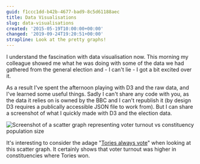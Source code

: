 ```yaml
---
guid: f1ccc1dd-b42b-4677-bad9-8c5d61188aec
title: Data Visualisations
slug: data-visualisations
created: '2015-05-19T10:00:00+00:00'
changed: '2019-09-24T19:20:51+00:00'
strapline: Look at the pretty graphs!
---
```


I understand the fascination with data visualisation now. This morning my colleague showed me what he was doing with some of the data we had gathered from the general election and - I can't lie - I got a bit excited over it.

As a result I've spent the afternoon playing with D3 and the raw data, and I've learned some useful things. Sadly I can't share any code with you, as the data it relies on is owned by the BBC and I can't republish it (by design D3 requires a publically accessible JSON file to work from). But I can share a screenshot of what I quickly made with D3 and the election data.

![Screenshot of a scatter graph representing voter turnout vs constituency population size](/images/posts/data-visualisations/size-vs-turnout.png)

It's interesting to consider the adage "[Tories always vote](https://twitter.com/EmmaKennedy/status/596478834788044802)" when looking at this scatter graph. It certainly shows that voter turnout was higher in constituencies where Tories won.
